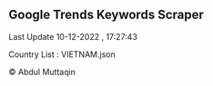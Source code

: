 

## Google Trends Keywords Scraper 
 
Last Update 10-12-2022 , 17:27:43

Country List :
VIETNAM.json



© Abdul Muttaqin 

